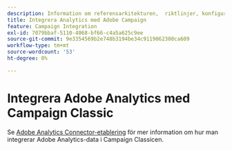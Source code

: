 ```yaml
---
description: Information om referensarkitekturen, ​ riktlinjer, konfigurationssteg och tester som implementeringsspecialister måste följa när de integrerar Adobe Analytics med Adobe Campaign.
title: Integrera Analytics med Adobe Campaign
feature: Campaign Integration
exl-id: 7079bbaf-5110-4068-bf66-c4a5a625c9ee
source-git-commit: 9e3354569b2e748b3194be34c9119062300ca609
workflow-type: tm+mt
source-wordcount: '53'
ht-degree: 0%

---
```


# Integrera Adobe Analytics med Campaign Classic

Se [Adobe Analytics Connector-etablering](https://experienceleague.adobe.com/en/docs/campaign-classic/using/integrating-with-adobe-experience-cloud/analytics-connector/adobe-analytics-provisioning) för mer information om hur man integrerar Adobe Analytics-data i Campaign Classicen.
